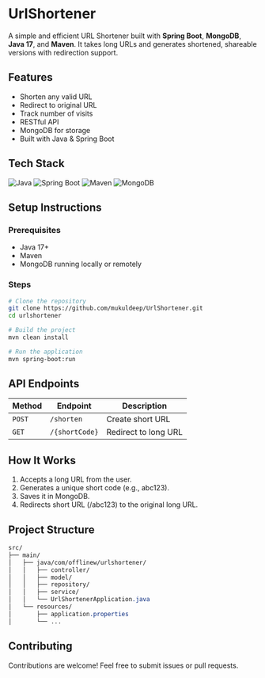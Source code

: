 # UrlShortener
A simple and efficient URL Shortener built with **Spring Boot**, **MongoDB**, **Java 17**, and **Maven**. It takes long URLs and generates shortened, shareable versions with redirection support.


## Features

- Shorten any valid URL
- Redirect to original URL
- Track number of visits
- RESTful API
- MongoDB for storage
- Built with Java & Spring Boot

## Tech Stack
![Java](https://img.shields.io/badge/Java-17+-orange?logo=java)
![Spring Boot](https://img.shields.io/badge/Spring%20Boot-3.x-brightgreen?logo=springboot)
![Maven](https://img.shields.io/badge/Maven-Build-blue?logo=apachemaven)
![MongoDB](https://img.shields.io/badge/Database-MongoDB-green?logo=mongodb)

## Setup Instructions
### Prerequisites
- Java 17+
- Maven
- MongoDB running locally or remotely
### Steps
```bash
# Clone the repository
git clone https://github.com/mukuldeep/UrlShortener.git
cd urlshortener
```
```bash
# Build the project
mvn clean install
```
```bash
# Run the application
mvn spring-boot:run
```


## API Endpoints

| Method | Endpoint           | Description            |
| ------ | ------------------ | ---------------------- |
| `POST` | `/shorten`         | Create short URL       |
| `GET`  | `/{shortCode}`     | Redirect to long URL   |

## How It Works
1. Accepts a long URL from the user.
2. Generates a unique short code (e.g., abc123).
3. Saves it in MongoDB.
4. Redirects short URL (/abc123) to the original long URL.

## Project Structure
```css
src/
├── main/
│   ├── java/com/offlinew/urlshortener/
│   │   ├── controller/
│   │   ├── model/
│   │   ├── repository/
│   │   ├── service/
│   │   └── UrlShortenerApplication.java
│   └── resources/
│       ├── application.properties
│       └── ...
```

## Contributing
Contributions are welcome! Feel free to submit issues or pull requests.
